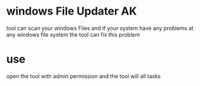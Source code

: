# windows File Updater AK
tool can scan your windows Files and if your system have any problems at any windows file system the tool can fix this problem

# use
open the tool with admin permission and the tool will all tasks
